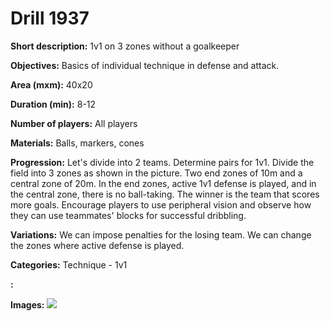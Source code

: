 # Drill 1937

**Short description:**
1v1 on 3 zones without a goalkeeper

**Objectives:**
Basics of individual technique in defense and attack.

**Area (mxm):**
40x20

**Duration (min):**
8-12

**Number of players:**
All players

**Materials:**
Balls, markers, cones

**Progression:**
Let's divide into 2 teams. Determine pairs for 1v1. Divide the field into 3 zones as shown in the picture. Two end zones of 10m and a central zone of 20m. In the end zones, active 1v1 defense is played, and in the central zone, there is no ball-taking. The winner is the team that scores more goals. Encourage players to use peripheral vision and observe how they can use teammates' blocks for successful dribbling.

**Variations:**
We can impose penalties for the losing team. We can change the zones where active defense is played.

**Categories:**
Technique - 1v1

**:**


**Images:**
![](https://www.coachingfutsal.com/\images\4726fdb7-838d-4767-88d2-52525f132662_despa.jpg)

